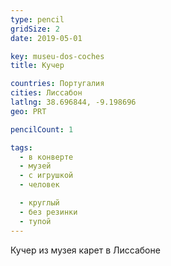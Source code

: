 ```yaml
---
type: pencil
gridSize: 2
date: 2019-05-01

key: museu-dos-coches
title: Кучер

countries: Португалия
cities: Лиссабон
latlng: 38.696844, -9.198696
geo: PRT

pencilCount: 1

tags:
  - в конверте
  - музей
  - с игрушкой
  - человек

  - круглый
  - без резинки
  - тупой
---
```


Кучер из музея карет в Лиссабоне
